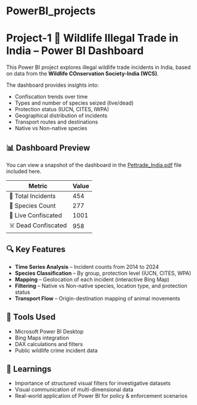 # PowerBI_projects
# Project-1 🐾 Wildlife Illegal Trade in India – Power BI Dashboard

This Power BI project explores illegal wildlife trade incidents in India, based on data from the **Wildlife COnservation Society-India (WCS)**.

The dashboard provides insights into:
- Confiscation trends over time
- Types and number of species seized (live/dead)
- Protection status (IUCN, CITES, IWPA)
- Geographical distribution of incidents
- Transport routes and destinations
- Native vs Non-native species

## 📊 Dashboard Preview

You can view a snapshot of the dashboard in the [Pettrade_India.pdf](https://github.com/senguptashruti/PowerBI_projects/blob/main/Pettrade_India.pdf) file included here.

| Metric | Value |
|--------|-------|
| 🐍 Total Incidents | 454 |
| 🦜 Species Count   | 277 |
| 🐾 Live Confiscated | 1001 |
| ☠️ Dead Confiscated | 958 |


## 🔍 Key Features

- **Time Series Analysis** – Incident counts from 2014 to 2024
- **Species Classification** – By group, protection level (IUCN, CITES, WPA)
- **Mapping** – Geolocation of each incident (interactive Bing Map)
- **Filtering** – Native vs Non-native species, location type, and protection status
- **Transport Flow** – Origin-destination mapping of animal movements

## 🚀 Tools Used

- Microsoft Power BI Desktop  
- Bing Maps integration  
- DAX calculations and filters  
- Public wildlife crime incident data

## 🧠 Learnings

- Importance of structured visual filters for investigative datasets  
- Visual communication of multi-dimensional data  
- Real-world application of Power BI for policy & enforcement scenarios
